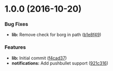<a name="1.0.0"></a>
# 1.0.0 (2016-10-20)


### Bug Fixes

* **lib:** Remove check for borg in path ([b1e8f49](https://github.com/vesparny/borgjs/commit/b1e8f49))


### Features

* **lib:** Initial commit ([f4cad37](https://github.com/vesparny/borgjs/commit/f4cad37))
* **notifications:** Add pushbullet support ([921c316](https://github.com/vesparny/borgjs/commit/921c316))
